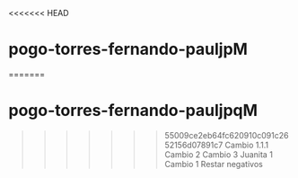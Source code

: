<<<<<<< HEAD
# pogo-torres-fernando-pauljpM
=======
# pogo-torres-fernando-pauljpqM
>>>>>>> 55009ce2eb64fc620910c091c2652156d07891c7
Cambio 1.1.1
Cambio 2
Cambio 3
Juanita 1
Cambio 1
Restar negativos

